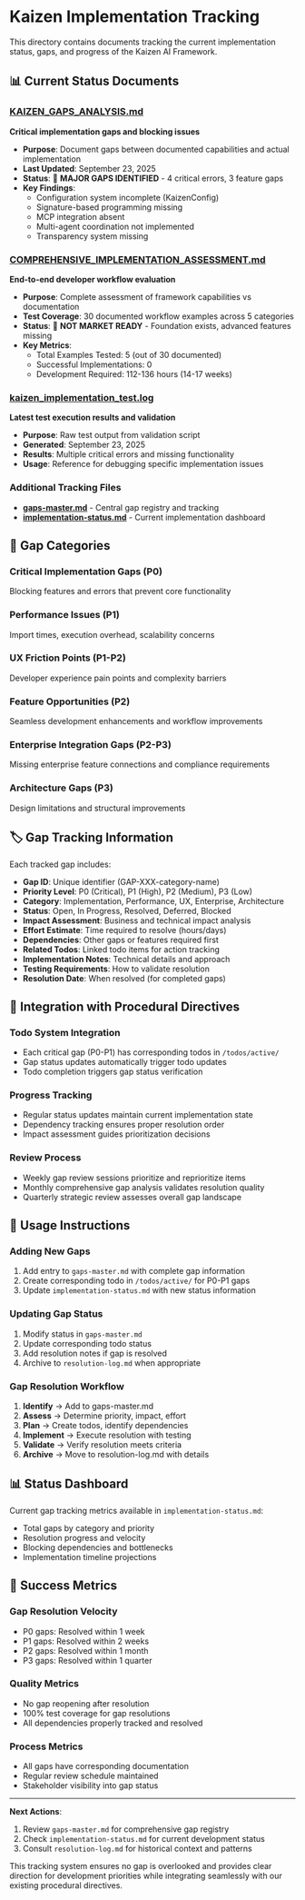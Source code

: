 # Kaizen Implementation Tracking

This directory contains documents tracking the current implementation status, gaps, and progress of the Kaizen AI Framework.

## 📊 Current Status Documents

### **[KAIZEN_GAPS_ANALYSIS.md](KAIZEN_GAPS_ANALYSIS.md)**
**Critical implementation gaps and blocking issues**

- **Purpose**: Document gaps between documented capabilities and actual implementation
- **Last Updated**: September 23, 2025
- **Status**: 🚨 **MAJOR GAPS IDENTIFIED** - 4 critical errors, 3 feature gaps
- **Key Findings**:
  - Configuration system incomplete (KaizenConfig)
  - Signature-based programming missing
  - MCP integration absent
  - Multi-agent coordination not implemented
  - Transparency system missing

### **[COMPREHENSIVE_IMPLEMENTATION_ASSESSMENT.md](COMPREHENSIVE_IMPLEMENTATION_ASSESSMENT.md)**
**End-to-end developer workflow evaluation**

- **Purpose**: Complete assessment of framework capabilities vs documentation
- **Test Coverage**: 30 documented workflow examples across 5 categories
- **Status**: 🔴 **NOT MARKET READY** - Foundation exists, advanced features missing
- **Key Metrics**:
  - Total Examples Tested: 5 (out of 30 documented)
  - Successful Implementations: 0
  - Development Required: 112-136 hours (14-17 weeks)

### **[kaizen_implementation_test.log](kaizen_implementation_test.log)**
**Latest test execution results and validation**

- **Purpose**: Raw test output from validation script
- **Generated**: September 23, 2025
- **Results**: Multiple critical errors and missing functionality
- **Usage**: Reference for debugging specific implementation issues

### Additional Tracking Files
- **[gaps-master.md](gaps-master.md)** - Central gap registry and tracking
- **[implementation-status.md](implementation-status.md)** - Current implementation dashboard

## 🎯 Gap Categories

### **Critical Implementation Gaps** (P0)
Blocking features and errors that prevent core functionality

### **Performance Issues** (P1)
Import times, execution overhead, scalability concerns

### **UX Friction Points** (P1-P2)
Developer experience pain points and complexity barriers

### **Feature Opportunities** (P2)
Seamless development enhancements and workflow improvements

### **Enterprise Integration Gaps** (P2-P3)
Missing enterprise feature connections and compliance requirements

### **Architecture Gaps** (P3)
Design limitations and structural improvements

## 🏷️ Gap Tracking Information

Each tracked gap includes:

- **Gap ID**: Unique identifier (GAP-XXX-category-name)
- **Priority Level**: P0 (Critical), P1 (High), P2 (Medium), P3 (Low)
- **Category**: Implementation, Performance, UX, Enterprise, Architecture
- **Status**: Open, In Progress, Resolved, Deferred, Blocked
- **Impact Assessment**: Business and technical impact analysis
- **Effort Estimate**: Time required to resolve (hours/days)
- **Dependencies**: Other gaps or features required first
- **Related Todos**: Linked todo items for action tracking
- **Implementation Notes**: Technical details and approach
- **Testing Requirements**: How to validate resolution
- **Resolution Date**: When resolved (for completed gaps)

## 🔄 Integration with Procedural Directives

### **Todo System Integration**
- Each critical gap (P0-P1) has corresponding todos in `/todos/active/`
- Gap status updates automatically trigger todo updates
- Todo completion triggers gap status verification

### **Progress Tracking**
- Regular status updates maintain current implementation state
- Dependency tracking ensures proper resolution order
- Impact assessment guides prioritization decisions

### **Review Process**
- Weekly gap review sessions prioritize and reprioritize items
- Monthly comprehensive gap analysis validates resolution quality
- Quarterly strategic review assesses overall gap landscape

## 🚀 Usage Instructions

### **Adding New Gaps**
1. Add entry to `gaps-master.md` with complete gap information
2. Create corresponding todo in `/todos/active/` for P0-P1 gaps
3. Update `implementation-status.md` with new status information

### **Updating Gap Status**
1. Modify status in `gaps-master.md`
2. Update corresponding todo status
3. Add resolution notes if gap is resolved
4. Archive to `resolution-log.md` when appropriate

### **Gap Resolution Workflow**
1. **Identify** → Add to gaps-master.md
2. **Assess** → Determine priority, impact, effort
3. **Plan** → Create todos, identify dependencies
4. **Implement** → Execute resolution with testing
5. **Validate** → Verify resolution meets criteria
6. **Archive** → Move to resolution-log.md with details

## 📊 Status Dashboard

Current gap tracking metrics available in `implementation-status.md`:

- Total gaps by category and priority
- Resolution progress and velocity
- Blocking dependencies and bottlenecks
- Implementation timeline projections

## 🎯 Success Metrics

### **Gap Resolution Velocity**
- P0 gaps: Resolved within 1 week
- P1 gaps: Resolved within 2 weeks
- P2 gaps: Resolved within 1 month
- P3 gaps: Resolved within 1 quarter

### **Quality Metrics**
- No gap reopening after resolution
- 100% test coverage for gap resolutions
- All dependencies properly tracked and resolved

### **Process Metrics**
- All gaps have corresponding documentation
- Regular review schedule maintained
- Stakeholder visibility into gap status

---

**Next Actions**:
1. Review `gaps-master.md` for comprehensive gap registry
2. Check `implementation-status.md` for current development status
3. Consult `resolution-log.md` for historical context and patterns

This tracking system ensures no gap is overlooked and provides clear direction for development priorities while integrating seamlessly with our existing procedural directives.